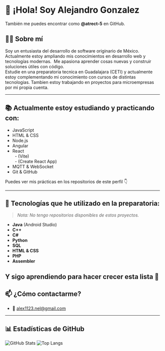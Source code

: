 
# 👋 ¡Hola! Soy Alejandro Gonzalez 
También me puedes encontrar como **@atrect-5** en GitHub.

## 🧑‍💻 Sobre mí
Soy un entusiasta del desarrollo de software originario de México.  
Actualmente estoy ampliando mis conocimientos en desarrollo web y tecnologías modernas.  
Me apasiona aprender cosas nuevas y construir soluciones útiles con código.  
Estudie en una preparatoria tecnica en Guadalajara (CETI) y actualmente estoy 
complementando mi conocimiento con cursos de distintas tecnologias. Tambien 
estoy trabajando en proyectos para microempresas por mi propia cuenta.

---

## 📚 Actualmente estoy estudiando y practicando con:
- JavaScript
- HTML & CSS
- Node.js
- Angular
- React  
  - (Vite)  
  - (Create React App)
- MQTT & WebSocket
- Git & GitHub

Puedes ver mis prácticas en los repositorios de este perfil 👇

---

## 🧠 Tecnologías que he utilizado en la preparatoria:
> *Nota: No tengo repositorios disponibles de estos proyectos.*

- **Java** (Android Studio)
- **C++**
- **C#**
- **Python**
- **SQL**
- **HTML & CSS**
- **PHP**
- **Assembler**

Y sigo aprendiendo para hacer crecer esta lista 🚀
---

## 📫 ¿Cómo contactarme?
- 📧 alex1123.nel@gmail.com

---

## 📊 Estadísticas de GitHub
![GitHub Stats](https://github-readme-stats.vercel.app/api?username=atrect-5&show_icons=true&theme=dark)
![Top Langs](https://github-readme-stats.vercel.app/api/top-langs/?username=atrect-5&layout=compact&theme=dark)
